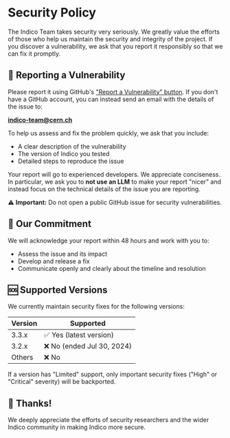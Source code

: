 # Security Policy

The Indico Team takes security very seriously. We greatly value the efforts of those who help us
maintain the security and integrity of the project. If you discover a vulnerability, we ask that you
report it responsibly so that we can fix it promptly.

## 💌 Reporting a Vulnerability

Please report it using GitHub's ["Report a Vulnerability" button][github-report-vuln].
If you don't have a GitHub account, you can instead send an email with the details of the issue to:

**indico-team@cern.ch**

To help us assess and fix the problem quickly, we ask that you include:

- A clear description of the vulnerability
- The version of Indico you tested
- Detailed steps to reproduce the issue

Your report will go to experienced developers. We appreciate conciseness. In particular, we ask you
to **not use an LLM** to make your report "nicer" and instead focus on the technical details of the
issue you are reporting.

⚠️ **Important:** Do not open a public GitHub issue for security vulnerabilities.

## 🦾 Our Commitment

We will acknowledge your report within 48 hours and work with you to:

- Assess the issue and its impact
- Develop and release a fix
- Communicate openly and clearly about the timeline and resolution

## 🆘 Supported Versions

We currently maintain security fixes for the following versions:

<!-- VERSIONS - this is all machine-generated! Don't change it. -->
| Version | Supported                  |
|---------|----------------------------|
| 3.3.x   | ✅ Yes (latest version)    |
| 3.2.x   | ❌ No (ended Jul 30, 2024) |
| Others  | ❌ No                      |
<!-- ENDVERSIONS -->

If a version has "Limited" support, only important security fixes ("High" or "Critical" severity)
will be backported.

## 🫶 Thanks!

We deeply appreciate the efforts of security researchers and the wider Indico community in making
Indico more secure.

[github-report-vuln]: https://github.com/indico/indico/security/advisories/new
